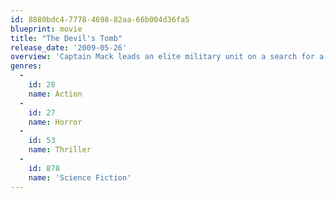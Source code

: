 ```yaml
---
id: 8880bdc4-7778-4698-82aa-66b004d36fa5
blueprint: movie
title: "The Devil's Tomb"
release_date: '2009-05-26'
overview: 'Captain Mack leads an elite military unit on a search for a missing scientist, and comes face-to-face with an an ancient evil lying beneath the Middle Eastern desert. Evil that is not of this world. Evil that should never be unearthed.'
genres:
  -
    id: 28
    name: Action
  -
    id: 27
    name: Horror
  -
    id: 53
    name: Thriller
  -
    id: 878
    name: 'Science Fiction'
---
```


